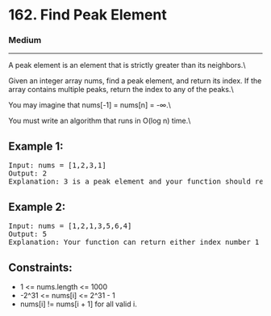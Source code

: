 # 162. Find Peak Element

### Medium

---

A peak element is an element that is strictly greater than its neighbors.\

Given an integer array nums, find a peak element, and return its index. If the array contains multiple peaks, return the index to any of the peaks.\

You may imagine that nums[-1] = nums[n] = -∞.\

You must write an algorithm that runs in O(log n) time.\

## Example 1:

<pre>
Input: nums = [1,2,3,1]
Output: 2
Explanation: 3 is a peak element and your function should return the index number 2.
</pre>

## Example 2:

<pre>
Input: nums = [1,2,1,3,5,6,4]
Output: 5
Explanation: Your function can return either index number 1 where the peak element is 2, or index number 5 where the peak element is 6.
</pre>

## Constraints:

- 1 <= nums.length <= 1000
- -2^31 <= nums[i] <= 2^31 - 1
- nums[i] != nums[i + 1] for all valid i.
